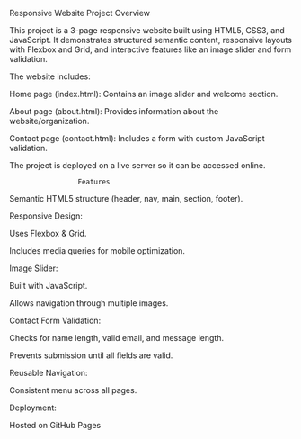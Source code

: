 Responsive Website Project
                       Overview

This project is a 3-page responsive website built using HTML5, CSS3, and JavaScript. It demonstrates structured semantic content, responsive layouts with Flexbox and Grid, and interactive features like an image slider and form validation.

The website includes:

Home page (index.html): Contains an image slider and welcome section.

About page (about.html): Provides information about the website/organization.

Contact page (contact.html): Includes a form with custom JavaScript validation.

The project is deployed on a live server so it can be accessed online.

                     Features

Semantic HTML5 structure (header, nav, main, section, footer).

Responsive Design:

Uses Flexbox & Grid.

Includes media queries for mobile optimization.

Image Slider:

Built with JavaScript.

Allows navigation through multiple images.

Contact Form Validation:

Checks for name length, valid email, and message length.

Prevents submission until all fields are valid.

Reusable Navigation:

Consistent menu across all pages.

Deployment:

Hosted on GitHub Pages
